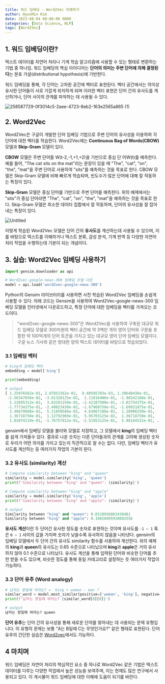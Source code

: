 ```yaml
---
title: 워드 임베딩 - Word2Vec 이해하기
author: HyunMin Kim
date: 2023-08-04 00:00:00 0000
categories: [Data Science, NLP]
tags: [Word2Vec]
---
```


## 1. 워드 임베딩이란?
텍스트 데이터를 자연어 처리나 기계 학습 알고리즘에 사용할 수 있는 형태로 변환하는 기법 중 하나임. 워드 임베딩의 핵심 아이디어는 **단어의 의미는 주변 단어에 의해 결정된다**는 분포 가설(distributional hypothesis)에 기반한다.

워드 임베딩을 통해, 각 단어는 고차원 공간에 벡터로 표현된다. 벡터 공간에서는 의미상 유사한 단어들이 서로 가깝게 위치하게 되며 이러한 벡터 표현은 단어 간의 유사도를 계산하거나, 단어 사이의 관계를 파악하는 데 사용될 수 있다.

![258587729-0f3014c5-2aee-4723-8eb2-163e2565a865 (1)](https://github.com/hmkim312/project/assets/60168331/1948e357-2191-4331-901c-338d9c24f18b)



## 2. Word2Vec
Word2Vec은 구글이 개발한 단어 임베딩 기법으로 주변 단어의 유사성을 이용하여 각 단어에 대한 벡터를 학습한다. Word2Vec에는 **Continuous Bag of Words(CBOW)** 모델과 **Skip-Gram** 모델이 있다.


**CBOW** 모델은 주변 단어들 W(t-2,-1,+1,+2)을 기반으로 중심 단 어W(t)를 예측한다. 예를 들어, "The cat sits on the mat"라는 문장이 있을 때 "The", "cat", "on", "the", "mat"을 주변 단어로 사용하여 "sits"를 예측하는 것을 목표로 한다. CBOW 모델은 Skip-Gram 모델에 비해 빠르게 학습되며, 빈도수가 많은 단어에 대해 잘 작동하는 특징이 있다.

**Skip-Gram** 모델은 중심 단어를 기반으로 주변 단어를 예측한다. 위의 예제에서는 "sits"가 중심 단어라면 "The", "cat", "on", "the", "mat"을 예측하는 것을 목표로 한다. Skip-Gram 모델은 희소한 데이터 집합에서 잘 작동하며, 단어의 유사성을 잘 잡아내는 특장이 있다.

![Untitled](https://github.com/hmkim312/project/assets/60168331/09e8b1f9-78c9-4bdb-b810-08268ff26739)

이렇게 학습된 Word2Vec 모델은 단어 간의 **유사도**를 계산하는데 사용될 수 있으며, 이를 바탕으로 텍스트를 이해하거나 텍스트 분류, 감성 분석, 기계 번역 등 다양한 자연어 처리 작업을 수행하는데 기본이 되는 개념이다.


## 3. 실습: Word2Vec 임베딩 사용하기
```python
import gensim.downloader as api

# Word2vec-google-news-300 임베딩 모델 다운
model = api.load('word2vec-google-news-300')
```
Python의 Gensim 라이브러리를 사용하면 사전 학습된 Word2Vec 임베딩을 손쉽게 사용할 수 있다. 아래 코드는 Gensim을 사용하여 Word2Vec-google-news-300 임베딩 모델을 인터넷에서 다운로드하고, 특정 단어에 대한 임베딩을 벡터를 가져오는 코드이다. 
> "word2vec-google-news-300"은 Word2Vec을 사용하여 구축된 대규모 워드 임베딩 모델로 300차원의 벡터 공간에 약 3백만 개의 영어 단어와 구문을 포함한 약 100억개의 단어 토큰을 가지고 있는 대규모 영어 단어 임베딩 모델이다. 구글 뉴스 기사와 같은 방대한 양의 텍스트 데이터를 바탕으로 학습되었다.

### 3.1 임베딩 백터
```python
# king의 임베딩 벡터 
embedding = model['king']

print(embedding)

# output
[ 1.25976562e-01, 2.97851562e-02,  8.60595703e-03, 1.39648438e-01,
 -2.56347656e-02, -3.61328125e-02,  1.11816406e-01, -1.98242188e-01,
  5.12695312e-02,  3.63281250e-01, -2.42187500e-01, -3.02734375e-01,
 -1.77734375e-01, -2.49023438e-02, -1.67968750e-01, -1.69921875e-01,
  3.46679688e-02,  5.21850586e-03,  4.63867188e-02,  1.28906250e-01,
  1.36718750e-01,  1.12792969e-01,  5.95703125e-02,  1.36718750e-01,
  1.01074219e-01, -1.76757812e-01, -2.51953125e-01,  5.98144531e-02, ... ]
```

gensim에서 임베딩 모델을 불러와 모델로 지정하고, 그 모델에서 **king**의 임베딩 벡터를 쉽게 가져올수 있다. 결과로 나온 숫자는 다른 단어들과의 관계를 고려해 생성된 숫자로 우리가 어떤 의미를 가지고 있는지 직관적으로 알 수는 없다. 다만, 임베딩 벡터가 유사도를 계산하는 등 여러가지 작업의 기본이 된다.

### 3.2 유사도 (similarity) 계산 

```python
# Compute similarity between "king" and "queen"
similarity = model.similarity('king', 'queen')
print(f'Similarity between "king" and "queen": {similarity}')

# Compute similarity between "king" and "apple"
similarity = model.similarity('king', 'apple')
print(f'Similarity between "king" and "apple": {similarity}')

# output
Similarity between "king" and "queen": 0.6510956883430481
Similarity between "king" and "apple": 0.10826095938682556
```



**유사도 계산**이란 두 단어간 유사한 정도를 숫자로 표현하는 것이며 유사도를 `-1 ~ 1` 혹은 `0 ~ 1` 사이의 값을 가지며 숫자가 낮을수록 유사하지 않음을 나타낸다.
gensim의 임베딩 모델에서 두 단어 간의 유사도 similarity 함수를 사용하여 계산한다. 위의 예제의 **king**과 **queen**의 유사도는 0.65 수준으로 나타났으며 **king**과 **apple**은 거의 유사하지 않아 0.1 수준으로 나타났다.
유사도 계산을 통해 입력된 단어와 비슷한 단어를 추천 받을 수도 있으며, 비슷한 정도를 통해 동일 카테고리로 설정하는 듯 여러가지 작업이 가능하다.

### 3.3 단어 유추 (Word analogy)

```python
# 남자는 왕일때 여자는? =  king + woman - man ?
similar_word = model.most_similar(positive=['woman', 'king'], negative=['man'], topn=1)
print(f'남자는 왕일때 여자는? {similar_word[0][0]}')

# output
남자는 왕일때 여자는? queen
```

**단어 유추**는 단어 간의 유사성을 통해 새로운 단어를 찾아내는 데 사용되는 문제 유형입니다. 이 유형의 문제는 보통 "A는 B일때 C는 무엇인가요?" 같은 형태로 표현된다. 단어 유추의 간단한 실습은 <a href="https://word2vec.kr/search/" target="_blank">Word2vec</a>에서도 가능하다.

## 4 마치며
워드 임베딩은 자연어 처리의 핵심적인 요소 중 하나로 Word2Vec 같은 기법은 텍스트 데이터를 다루는 다양한 작업에서 높은 성능을 보여주며, 이는 현재도 많은 연구에서 사용되고 있다. 이 게시물이 워드 임베딩에 대한 이해에 도움이 되기를 바란다.